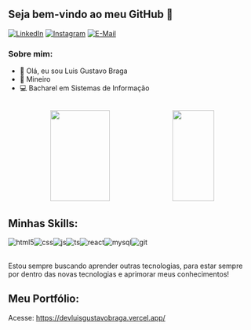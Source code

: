 ## Seja bem-vindo ao meu GitHub 👋

[![LinkedIn](https://img.shields.io/badge/LinkedIn-0077B5?style=for-the-badge&logo=linkedin&logoColor=white)](https://www.linkedin.com/in/luis-gustavo-braga/)
[![Instagram](https://img.shields.io/badge/instagram-E4405F.svg?style=for-the-badge&logo=instagram&logoColor=white)](https://www.instagram.com/luisgbrasil/)
[![E-Mail](https://img.shields.io/badge/e‑mail-D14836.svg?style=for-the-badge&logo=GMail&logoColor=white)](mailto:luisgustavobsilva@gmail.com)

### Sobre mim:

- 👋 Olá, eu sou Luis Gustavo Braga
- :cheese: Mineiro
- 💻 Bacharel em Sistemas de Informação



<br />

<div align="center">
     <img width="49%" height="185px" src="https://github-readme-stats.vercel.app/api?username=LuisBraga31&show_icons=true&count_private=true&title_color=00abf0&icon_color=00abf0&border_color=00abf0&text_color=00abf0&bg_color=0d1117&rank_icon=github"/> 
    <img width="41%" height="185px" src="https://github-readme-stats.vercel.app/api/top-langs/?username=LuisBraga31&layout=compact&border_color=00abf0&title_color=00abf0&text_color=c9d1d9&bg_color=0d1117" />
</div>

## Minhas Skills:

<div style="display: flex">
  <img align="center" alt="html5" src="https://img.shields.io/badge/HTML5-E34F26?style=for-the-badge&logo=html5&logoColor=white" />
  <img align="center" alt="css" src="https://img.shields.io/badge/CSS3-1572B6?style=for-the-badge&logo=css3&logoColor=white" />
  <img align="center" alt="js" src="https://img.shields.io/badge/JavaScript-F7DF1E?style=for-the-badge&logo=javascript&logoColor=black" />
  <img align="center" alt="ts" src="https://img.shields.io/badge/TypeScript-007ACC?style=for-the-badge&logo=typescript&logoColor=white" />
  <img align="center" alt="react" src="https://img.shields.io/badge/React-20232A?style=for-the-badge&logo=react&logoColor=61DAFB" />
  <img align="center" alt="mysql" src="https://img.shields.io/badge/MySQL-00000F?style=for-the-badge&logo=mysql&logoColor=white">
  <img align="center" alt="git" src="https://img.shields.io/badge/GIT-E44C30?style=for-the-badge&logo=git&logoColor=white"/>
  
</div><br/>

Estou sempre buscando aprender outras tecnologias, para estar sempre por dentro das novas tecnologias e aprimorar meus conhecimentos!

## Meu Portfólio:

Acesse: https://devluisgustavobraga.vercel.app/

